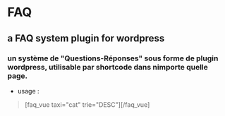 # FAQ
## a FAQ system plugin for wordpress
### un système de "Questions-Réponses" sous forme de plugin wordpress, utilisable par shortcode dans nimporte quelle page.
* usage :
> [faq_vue taxi="cat" trie="DESC"][/faq_vue]

